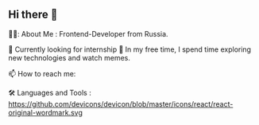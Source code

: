 ## Hi there 👋


👩‍💻: About Me :
Frontend-Developer from Russia.

🔭 Currently looking for internship
🌱 In my free time, I spend time exploring new technologies and watch memes.

📫 How to reach me: 

🛠️ Languages and Tools :
https://github.com/devicons/devicon/blob/master/icons/react/react-original-wordmark.svg
